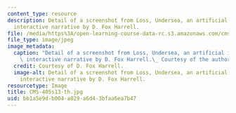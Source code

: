 ```yaml
---
content_type: resource
description: Detail of a screenshot from Loss, Undersea, an artificial intelligence-based
  interactive narrative by D. Fox Harrell.
file: /media/https%3A/open-learning-course-data-rc.s3.amazonaws.com/cms-405-media-and-methods-seeing-and-expression-spring-2013/bb1a5e9db004a029a6d43bfaa6ea7b47_CMS-405s13-th.jpg
file_type: image/jpeg
image_metadata:
  caption: "Detail of a screenshot from Loss, Undersea, an artificial intelligence-based\
    \ interactive narrative by D. Fox Harrell.\_ Courtesy of the author."
  credit: Courtesy of D. Fox Harrell.
  image-alt: Detail of a screenshot from Loss, Undersea, an artificial intelligence-based
    interactive narrative by D. Fox Harrell.
resourcetype: Image
title: CMS-405s13-th.jpg
uid: bb1a5e9d-b004-a029-a6d4-3bfaa6ea7b47
---
```

